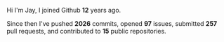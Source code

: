 Hi I'm Jay, I joined Github **12** years ago.

Since then I've pushed **2026** commits, opened **97** issues, submitted **257** pull requests, and contributed to **15** public repositories.
